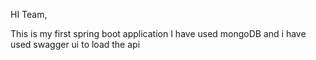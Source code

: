 HI Team,

This is my first spring boot application
I have used mongoDB
and i have used swagger ui to load the api